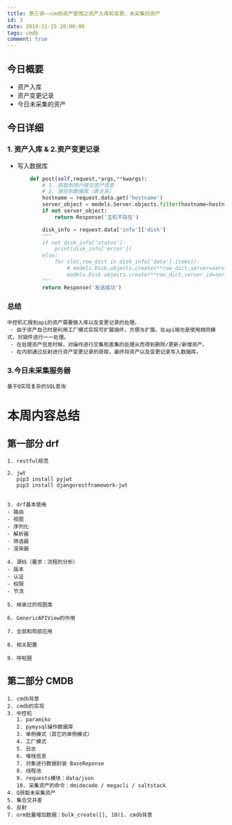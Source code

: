 ```yaml
---
title: 第三讲——cmdb资产管理之资产入库和变更、未采集的资产
id: 3
date: 2019-11-15 20:00:00
tags: cmdb
comment: true
---
```


## 今日概要

- 资产入库
- 资产变更记录
- 今日未采集的资产

<!----more---->

## 今日详细

### 1. 资产入库 & 2.资产变更记录

- 写入数据库

  ```python
      def post(self,request,*args,**kwargs):
          # 1. 获取到用户提交资产信息
          # 2. 保存到数据库（表关系）
          hostname = request.data.get('hostname')
          server_object = models.Server.objects.filter(hostname=hostname).first()
          if not server_object:
              return Response('主机不存在')
  
          disk_info = request.data['info']['disk']
          """
          if not disk_info['status']:
              print(disk_info['error'])
          else:
              for slot,row_dict in disk_info['data'].items():
                  # models.Disk.objects.create(**row_dict,server=server_object)
                  models.Disk.objects.create(**row_dict,server_id=server_object.id)
          """
          return Response('发送成功')
  
  ```


### 总结

```
中控机汇报到api的资产需要做入库以及变更记录的处理。
 - 由于资产自己时是利用工厂模式实现可扩展插件，方便与扩展。在api端也是使用相同模式，对插件进行一一处理。 
 - 在处理资产信息时候，对操作进行交集和差集的处理从而得到删除/更新/新增资产。
 - 在内部通过反射进行资产变更记录的获取，最终将资产以及变更记录写入数据库。 
```

### 3.今日未采集服务器

```
基于Q实现复杂的SQL查询
```

# 本周内容总结

## 第一部分 drf

```
1. restful规范

2. jwt
   pip3 install pyjwt
   pip3 install djangorestframework-jwt
   

3. drf基本使用
- 路由
- 视图
- 序列化
- 解析器
- 筛选器
- 渲染器

4. 源码（要求：流程的分析）
- 版本
- 认证
- 权限
- 节流

5. 继承过的视图类

6. GenericAPIView的作用

7. 全部和局部应用

8. 相关配置

9. 呼啦圈
```
## 第二部分 CMDB

```
1. cmdb背景
2. cmdb的实现
3. 中控机
   1. paramiko 
   2. pymysql操作数据库
   3. 单例模式（其它的单例模式）
   4. 工厂模式
   5. 日志
   6. 堆栈信息
   7. 对象进行数据封装 BaseReponse 
   8. 线程池
   9. requests模块：data/json 
   10. 采集资产的命令：dmidecode / megacli / saltstack 
4. Q获取未采集资产
5. 集合交并差
6. 反射
7. orm批量增加数据：bulk_create([], 10)1. cmdb背景
```

















































































